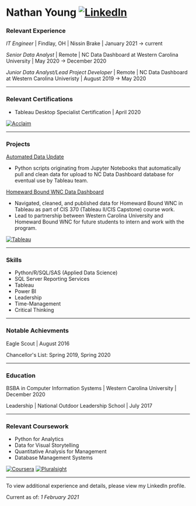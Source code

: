 # Nathan Young [![LinkedIn](https://img.shields.io/badge/-LINKEDIN-0077B5?style=for-the-badge&logo=linkedin&logoColor=white)](https://www.linkedin.com/in/nathayoung/)

### Relevant Experience

*IT Engineer* | Findlay, OH | Nissin Brake | January 2021 -> current 

*Senior Data Analyst* | Remote | NC Data Dashboard at Western Carolina University | May 2020 -> December 2020

*Junior Data Analyst/Lead Project Developer* | Remote | NC Data Dashboard at Western Carolina Univeristy | August 2019 -> May 2020 

***

### Relevant Certifications 
* Tableau Desktop Specialist Certification | April 2020

[![Acclaim](https://img.shields.io/badge/-ACCLAIM-0F4D92?style=for-the-badge&logo=acclaim&logoColor=white)](https://www.youracclaim.com/users/nathayoung/badges)
***

### Projects

[Automated Data Update](https://github.com/NC-Data-Dashboard)
* Python scripts originating from Jupyter Notebooks that automatically pull and clean data for upload to NC Data Dashboard database for eventual use by Tableau team.

[Homeward Bound WNC Data Dashboard](https://www.linkedin.com/posts/arthursalido_sbtdc-wcu-homewardbound-activity-6684478453695188992-_kb1/)
* Navigated, cleaned, and published data for Homeward Bound WNC in Tableau as part of CIS 370 (Tableau II/CIS Capstone) course work.
* Lead to partnership between Western Carolina University and Homeward Bound WNC for future students to intern and work with the program.

[![Tableau](https://img.shields.io/badge/-TABLEAU-B7410E?style=for-the-badge&logo=tableau&logoColor=white)](https://public.tableau.com/profile/nathayoung#!/)

***

### Skills

* Python/R/SQL/SAS (Applied Data Science)
* SQL Server Reporting Services
* Tableau
* Power BI
* Leadership
* Time-Management
* Critical Thinking

***

### Notable Achievments

Eagle Scout | August 2016

Chancellor's List: Spring 2019, Spring 2020

***

### Education

BSBA in Computer Information Systems | Western Carolina University | December 2020

Leadership | National Outdoor Leadership School | July 2017

***

### Relevant Coursework 

* Python for Analytics
* Data for Visual Storytelling
* Quantitative Analysis for Management
* Database Management Systems

[![Coursera](https://img.shields.io/badge/-COURSERA-0077B5?style=for-the-badge&logo=COURSERA&logoColor=white)](https://www.coursera.org/user/0f216ddea486002dd0ba0fbe76e503b9) 
[![Pluralsight](https://img.shields.io/badge/-PLURALSIGHT-50C878?style=for-the-badge&logo=pluralsight&logoColor=white)](https://app.pluralsight.com/profile/nathayoung)

***
To view additional experience and details, please view my LinkedIn profile.

Current as of: *1 February 2021*
